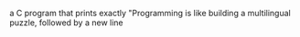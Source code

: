 a C program that prints exactly "Programming is like building a multilingual puzzle, followed by a new line
